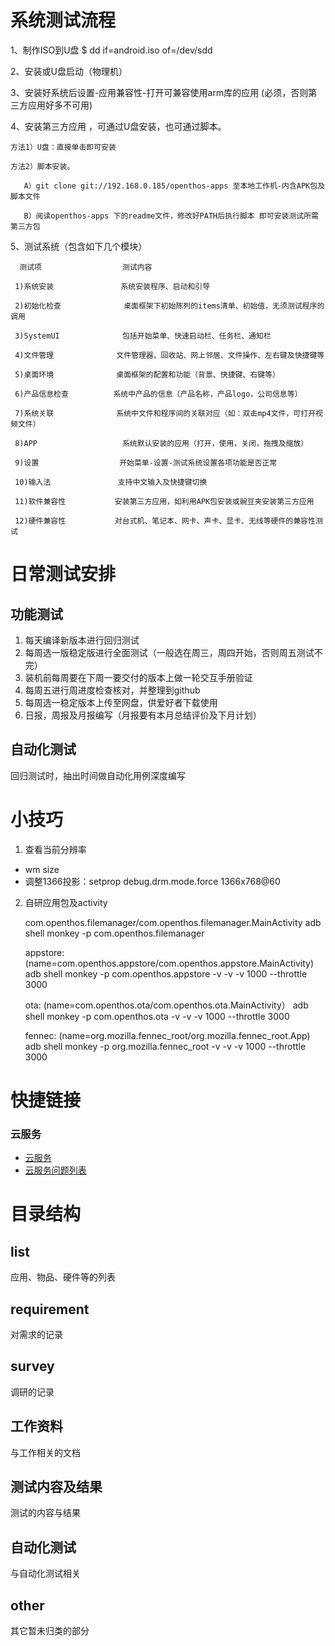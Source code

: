 # 系统测试流程

1、制作ISO到U盘
$ dd if=android.iso of=/dev/sdd

2、安装或U盘启动（物理机）

3、安装好系统后设置-应用兼容性-打开可兼容使用arm库的应用 (必须，否则第三方应用好多不可用)

4、安装第三方应用 ，可通过U盘安装，也可通过脚本。

    方法1）U盘：直接单击即可安装
      
    方法2）脚本安装。
      
       A）git clone git://192.168.0.185/openthos-apps 至本地工作机-内含APK包及脚本文件
       
       B）阅读openthos-apps 下的readme文件，修改好PATH后执行脚本 即可安装测试所需第三方包

5、测试系统（包含如下几个模块）

      测试项                  测试内容
    
     1)系统安装               系统安装程序、启动和引导
    
     2)初始化检查              桌面框架下初始陈列的items清单、初始值，无须测试程序的调用
     
     3)SystemUI              包括开始菜单、快速启动栏、任务栏、通知栏
    
     4)文件管理              文件管理器、回收站、网上邻居、文件操作、左右键及快捷键等
    
     5)桌面环境              桌面框架的配置和功能（背景、快捷键、右键等）
    
     6)产品信息检查          系统中产品的信息（产品名称，产品logo，公司信息等）
    
     7)系统关联              系统中文件和程序间的关联对应（如：双击mp4文件，可打开视频文件）
    
     8)APP                   系统默认安装的应用（打开，使用，关闭，拖拽及缩放）
    
     9)设置                  开始菜单-设置-测试系统设置各项功能是否正常
    
     10)输入法               支持中文输入及快捷键切换
    
     11)软件兼容性           安装第三方应用，如利用APK包安装或豌豆夹安装第三方应用
    
     12)硬件兼容性           对台式机、笔记本、网卡、声卡、显卡、无线等硬件的兼容性测试

 # 日常测试安排

 ## 功能测试
 1. 每天编译新版本进行回归测试
 2. 每周选一版稳定版进行全面测试（一般选在周三，周四开始，否则周五测试不完）
 3. 装机前每周要在下周一要交付的版本上做一轮交互手册验证
 4. 每周五进行周进度检查核对，并整理到github
 5. 每周选一稳定版本上传至网盘，供爱好者下载使用
 6. 日报，周报及月报编写（月报要有本月总结评价及下月计划）


 ## 自动化测试
回归测试时，抽出时间做自动化用例深度编写


 # 小技巧
1. 查看当前分辨率
- wm size
- 调整1366投影：setprop debug.drm.mode.force 1366x768@60


2. 自研应用包及activity

    com.openthos.filemanager/com.openthos.filemanager.MainActivity
    adb shell monkey -p com.openthos.filemanager

    appstore:
    (name=com.openthos.appstore/com.openthos.appstore.MainActivity)
    adb shell monkey -p com.openthos.appstore -v -v -v 1000 --throttle 3000

    ota:
    (name=com.openthos.ota/com.openthos.ota.MainActivity）
    adb shell monkey -p com.openthos.ota -v -v -v 1000 --throttle 3000

    fennec:
    (name=org.mozilla.fennec_root/org.mozilla.fennec_root.App)
    adb shell monkey -p org.mozilla.fennec_root -v -v -v 1000 --throttle 3000

# 快捷链接
### 云服务
- [云服务](https://github.com/openthos/app-testing-results/tree/master/%E6%B5%8B%E8%AF%95%E5%86%85%E5%AE%B9%E5%8F%8A%E7%BB%93%E6%9E%9C/%E5%8A%9F%E8%83%BD%E6%B5%8B%E8%AF%95%E7%9B%B8%E5%85%B3/%E4%BA%91%E6%9C%8D%E5%8A%A1)
- [云服务问题列表](https://github.com/openthos/app-testing-results/blob/master/%E6%B5%8B%E8%AF%95%E5%86%85%E5%AE%B9%E5%8F%8A%E7%BB%93%E6%9E%9C/%E5%8A%9F%E8%83%BD%E6%B5%8B%E8%AF%95%E7%9B%B8%E5%85%B3/%E4%BA%91%E6%9C%8D%E5%8A%A1/%E4%BA%91%E6%9C%8D%E5%8A%A1%E4%BC%98%E5%85%88%E8%A7%A3%E5%86%B3%E9%97%AE%E9%A2%98%E5%88%97%E8%A1%A8.md)

# 目录结构

## list

应用、物品、硬件等的列表

## requirement

对需求的记录

## survey

调研的记录

## 工作资料

与工作相关的文档

## 测试内容及结果

测试的内容与结果

## 自动化测试

与自动化测试相关

## other

其它暂未归类的部分

